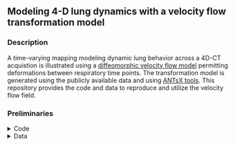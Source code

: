 ## Modeling 4-D lung dynamics with a velocity flow transformation model 

### Description

A time-varying mapping modeling dynamic lung behavior across a 4D-CT acquistion
is illustrated using a [diffeomorphic velocity flow
model](https://en.wikipedia.org/wiki/Large_deformation_diffeomorphic_metric_mapping)
permitting deformations between respiratory time points.  The transformation
model is generated using the publicly available data and using [ANTsX
tools](https://github.com/ANTsX).  This repository provides the code and data to
reproduce and utilize the velocity flow field.

### Preliminaries

<details>
<summary>Code</summary>

All data processing uses [ANTsPy](https://github.com/ANTsX/ANTsPy) with 
equivalent calls possible in [ANTsR](https://github.com/ANTsX/ANTsR).
Be sure to [install ANTsPy](https://github.com/ANTsX/ANTsPy#installation)
prior to attempting to reproduce the results below.  To test your installation 
in the context of this work,  please attempt to reproduce a 
[small, self-contained example](https://gist.github.com/ntustison/12a656a5fc2f6f9c4494c88dc09c5621#file-b_3_ants_velocity_flows-md)
illustrating the code and principles used.  Conceptually, this code snippet 
creates a time-parameterized velocity flow model in the range $t=[0,1]$ using 
three 2-D point sets comprising 8 points each representing a rectangle at $t=0.0$, 
a square at $t=0.5$, and a circle at $t=1.0$.  The ANTsPy example should produce the 
following plots:

<p align="middle">
  <img src="https://github.com/ntustison/MouseBrainVelocityFlow/assets/324811/dbc63553-27ad-4130-8bbf-c10cdf8fc893" width="250" />
  <img src="https://github.com/ntustison/MouseBrainVelocityFlow/assets/324811/cd78595b-1e12-47fc-b606-ae4b5012cbd6" width="250" /> 
  <img src="https://github.com/ntustison/MouseBrainVelocityFlow/assets/324811/c7ee9ad6-1f3a-4da4-832e-ba64b1b15f31" width="250" /> 
</p>

</details>

<details>
<summary>Data</summary>

The 4-D lung CT data set with landmarks (Case 1) is taken from the 
[Deformable Image Registration Laboratory](https://med.emory.edu/departments/radiation-oncology/research-laboratories/deformable-image-registration/downloads-and-reference-data/4dct.html) at 
Johns Hopkins University with reference to the following citation:

* Castillo R, Castillo E, Guerra R, Johnson VE, McPhail T, Garg AK, Guerrero T. 2009. A framework for evaluation of deformable image registration spatial accuracy using large landmark point sets. Phys Med Biol 54 1849-1870.

The image and landmark data is available upon request using the 
link above.  In order to work with the ITK IO used in ANTsX, we created
corresponding .hdr files which are included in the Data directory.  After
downloading the Case 1 data, one can reproduce the results produced in this
repository by ensuring that the downloaded data is incorporated into the 
repository directory structure as follows:

```bash
% tree Data   
└── Case1Pack
    ├── ExtremePhases
    │   ├── Case1_300_T00_xyz.txt
    │   └── Case1_300_T50_xyz.txt
    ├── Images
    │   ├── case1_T00_s.hdr
    │   ├── case1_T00_s.img
    │   ├── case1_T10_s.hdr
    │   ├── case1_T10_s.img
    │   ├── case1_T20_s.hdr
    │   ├── case1_T20_s.img
    │   ├── case1_T30_s.hdr
    │   ├── case1_T30_s.img
    │   ├── case1_T40_s.hdr
    │   ├── case1_T40_s.img
    │   ├── case1_T50_s.hdr
    │   ├── case1_T50_s.img
    │   ├── case1_T60_s.hdr
    │   ├── case1_T60_s.img
    │   ├── case1_T70_s.hdr
    │   ├── case1_T70_s.img
    │   ├── case1_T80_s.hdr
    │   ├── case1_T80_s.img
    │   ├── case1_T90_s.hdr
    │   └── case1_T90_s.img
    └── Sampled4D
        ├── case1_4D-75_T00.txt
        ├── case1_4D-75_T10.txt
        ├── case1_4D-75_T20.txt
        ├── case1_4D-75_T30.txt
        ├── case1_4D-75_T40.txt
        └── case1_4D-75_T50.txt
```

### Reproducing the lung velocity flow model

<details>
<summary>Step 1:  Prepare the data</summary>

```python

import ants
import antspynet
import numpy as np
import glob
import os
import tensorflow as tf

base_directory = "../"
data_directory = base_directory + "Data/Case1Pack/"

# We prepare the data with the following steps:
#   1. Reorient the images
#   2. Adjust the landmarks according to Step 1.
#   3. Generate segmentations for label-based image registration

# Step 1:  reorient the images and write to disk
output_reoriented_directory = data_directory + "ReorientedImages/"
if not os.path.exists(output_reoriented_directory):
    os.makedirs(output_reoriented_directory, exist_ok=True)

image_files = glob.glob(data_directory + "Images/case*hdr")
for i in range(len(image_files)):
    output_image_file = output_reoriented_directory + os.path.basename(image_files[i]).replace(".hdr", ".nii.gz")
    if not os.path.exists(output_image_file):
        print("Reorienting image " + image_files[i])
        ct = ants.image_read(image_files[i])
        ct_reoriented = ants.from_numpy_like(np.flip(ct.numpy(), axis=2), ct)
        ants.image_write(ct_reoriented, output_image_file)
    
# Step 2:  adjust the landmarks following step 1
output_reoriented_directory = data_directory + "ReorientedSampled4D/"
if not os.path.exists(output_reoriented_directory):
    os.makedirs(output_reoriented_directory, exist_ok=True)

for i in range(6):
    landmark_file = data_directory + "Sampled4D/case1_4D-75_T" + str(i) + "0.txt"
    output_image_file = output_reoriented_directory + os.path.basename(landmark_file).replace(".txt", ".nii.gz")
    if not os.path.exists(output_image_file):
        print("Reorienting landmarks " + landmark_file)
        landmarks = np.genfromtxt(landmark_file).astype('int')
        image_file = data_directory + "Images/case1_T" + str(i) + "0_s.hdr"
        ct = ants.image_read(image_file)
        landmarks_array = ct.numpy() * 0
        for j in range(landmarks.shape[0]):
            landmarks_array[landmarks[j,0],landmarks[j,1],landmarks[j,2]] = j         
        landmarks_image = ants.from_numpy_like(np.flip(landmarks_array, axis=2), ct)
        ants.image_write(landmarks_image, output_image_file)
        # ants.image_write(ants.iMath_MD(ants.threshold_image(landmarks_image, 0, 0, 0, 1), radius=3), output_image_file.replace(".nii.gz", "_md.nii.gz"))        

# Step 3:  create segmentations (lung extraction, vessel segmentation, airway segmentation)
output_segmentations_directory = data_directory + "Segmentations/"
if not os.path.exists(output_segmentations_directory):
    os.makedirs(output_segmentations_directory, exist_ok=True)

# Use a ct reference image to approximately rescale the intensities 
# to Hounsfield units.
ct_reference_file = tf.keras.utils.get_file(fname="ctLung.nii.gz", origin="https://figshare.com/ndownloader/files/42934234")
ct_reference = ants.image_read(ct_reference_file)
ct_reference_mask = ants.threshold_image(ct_reference, -1024, 100000, 1, 0)

image_files = glob.glob(data_directory + "ReorientedImages/case*.nii.gz")
for i in range(len(image_files)):
    output_image_file = output_segmentations_directory + os.path.basename(image_files[i]).replace(".nii.gz", "_lung_extraction.nii.gz")
    if not os.path.exists(output_image_file):
        print("Lung extraction " + image_files[i])
        ct = ants.image_read(image_files[i])
        ct_mask = ct * 0 + 1
        ct_matched = ants.histogram_match_image2(ct, ct_reference, ct_mask, ct_reference_mask)
        lung_ext = antspynet.lung_extraction(ct_matched, modality="ct", verbose=True)
        ants.image_write(lung_ext['segmentation_image'], output_image_file)
    output_image_file = output_segmentations_directory + os.path.basename(image_files[i]).replace(".nii.gz", "_arteries.nii.gz")
    if not os.path.exists(output_image_file):
        print("Arteries segmentation " + image_files[i])
        ct = ants.image_read(image_files[i])
        ct_mask = ct * 0 + 1
        ct_matched = ants.histogram_match_image2(ct, ct_reference, ct_mask, ct_reference_mask)
        ct_resampled = ants.resample_image(ct_matched, (256, 256, 160), use_voxels=True)
        arteries = antspynet.lung_pulmonary_artery_segmentation(ct_resampled, verbose=True)
        arteries = ants.resample_image_to_target(arteries, ct)
        ants.image_write(ants.threshold_image(arteries, 0.5, 1.0, 1, 0), output_image_file)
    output_image_file = output_segmentations_directory + os.path.basename(image_files[i]).replace(".nii.gz", "_airways.nii.gz")
    if not os.path.exists(output_image_file):
        print("Airway extraction " + image_files[i])
        ct = ants.image_read(image_files[i])
        ct_mask = ct * 0 + 1
        ct_matched = ants.histogram_match_image2(ct, ct_reference, ct_mask, ct_reference_mask)
        ct_resampled = ants.resample_image(ct_matched, (256, 256, 160), use_voxels=True)
        airways = antspynet.lung_airway_segmentation(ct_resampled, verbose=True)
        airways = ants.resample_image_to_target(airways, ct)
        ants.image_write(ants.threshold_image(airways, 0.5, 1.0, 1, 0), output_image_file)
```
</details>

<details>
<summary>Step 2:  Perform pairwise registrations</summary>

```python

import ants
import numpy as np
import os
import tensorflow as tf

os.environ['ITK_GLOBAL_DEFAULT_NUMBER_OF_THREADS'] = "4"

base_directory = "../"
data_directory = base_directory + "Data/Case1Pack/"

# Step 1:  SyN-based image registration
output_registration_directory = data_directory + "Registrations/"
if not os.path.exists(output_registration_directory):
    os.makedirs(output_registration_directory, exist_ok=True)

for i in range(5):
    fixed_image = ants.image_read(data_directory + "ReorientedImages/case1_T" + str(i) + "0_s.nii.gz")
    moving_image = ants.image_read(data_directory + "ReorientedImages/case1_T" + str(i+1) + "0_s.nii.gz")
    fixed_lung_mask = ants.image_read(data_directory + "Segmentations/case1_T" + str(i) + "0_s_lung_extraction.nii.gz")
    moving_lung_mask = ants.image_read(data_directory + "Segmentations/case1_T" + str(i+1) + "0_s_lung_extraction.nii.gz")
    fixed_arteries = ants.image_read(data_directory + "Segmentations/case1_T" + str(i) + "0_s_arteries.nii.gz")
    moving_arteries = ants.image_read(data_directory + "Segmentations/case1_T" + str(i+1) + "0_s_arteries.nii.gz")
    fixed_airways = ants.image_read(data_directory + "Segmentations/case1_T" + str(i) + "0_s_airways.nii.gz")
    moving_airways = ants.image_read(data_directory + "Segmentations/case1_T" + str(i+1) + "0_s_airways.nii.gz")
 
    output_prefix = output_registration_directory + "case1_T" + str(i) + "0xT" + str(i+1) + "0_s"
    reg = ants.label_image_registration(
                             [fixed_lung_mask, fixed_arteries, fixed_airways],
                             [moving_lung_mask, moving_arteries, moving_airways],
                             fixed_intensity_images=fixed_image,
                             moving_intensity_images=moving_image,
                             fixed_mask=None,
                             moving_mask=None,
                             type_of_linear_transform='identity',
                             type_of_deformable_transform='antsRegistrationSyN[bo,2,26]',
                             label_image_weighting=[2.0, 0.5, 0.5],
                             output_prefix=output_prefix,
                             random_seed=None,
                             verbose=True)

```
</details>

<details>
<summary>Step 3:  Extract points, propagate to all atlases, and build the model</summary>

```python

import ants
import os
import pandas as pd
import numpy as np
import random

os.environ['ITK_GLOBAL_DEFAULT_NUMBER_OF_THREADS'] = "4"

base_directory = "../"
data_directory = base_directory + "Data/Case1Pack/"
segmentations_directory = data_directory + "Segmentations/"
registration_directory = data_directory + "Registrations/"
output_directory = data_directory + "VelocityFlow/"

if not os.path.exists(output_directory):
    os.makedirs(output_directory, exist_ok=True)

################################
#
# A couple notes:
#     

template_ids = tuple(reversed(("T00", "T10", "T20", "T30", "T40", "T50")))
time_points = np.array((0, 1, 2, 3, 4, 5))

contour_percentage = 0.25
regional_percentage = 0.1

fixed_labels_file = segmentations_directory + "case1_T00_s_lung_extraction.nii.gz"
fixed_labels = ants.image_read(fixed_labels_file)

label_geoms = ants.label_geometry_measures(fixed_labels)
label_ids = np.array(label_geoms['Label'])
number_of_labels = len(label_ids)

contour_indices = list()
for i in range(0, number_of_labels + 1):
    if i < number_of_labels:
        print("Extracting contour points from label ", label_ids[i])
        single_label_image = ants.threshold_image(fixed_labels, label_ids[i], label_ids[i], 1, 0)
    else:
        single_label_image = ants.threshold_image(fixed_labels, 0, 0, 0, 1)
    contour_image = single_label_image - ants.iMath_ME(single_label_image, 1)
    single_label_indices = (contour_image.numpy()).nonzero()
    number_of_points_per_label = int(len(single_label_indices[0]) * contour_percentage)
    print("  Number of points: ", number_of_points_per_label)
    random_indices = random.sample(range(len(single_label_indices[0])), number_of_points_per_label)
    if i == 0:
         contour_indices.append(single_label_indices[0][random_indices])
         contour_indices.append(single_label_indices[1][random_indices])
         contour_indices.append(single_label_indices[2][random_indices])
    else:
         contour_indices[0] = np.concatenate([contour_indices[0], single_label_indices[0][random_indices]])
         contour_indices[1] = np.concatenate([contour_indices[1], single_label_indices[1][random_indices]])
         contour_indices[2] = np.concatenate([contour_indices[2], single_label_indices[2][random_indices]])
         
contour_weights = [1] * len(contour_indices[0])

regional_indices = list()
for i in range(0, number_of_labels + 1):
    if i < number_of_labels:
        print("Extracting regional points from label ", label_ids[i])
        single_label_image = ants.threshold_image(fixed_labels, label_ids[i], label_ids[i], 1, 0)
    else:
        single_label_image = ants.threshold_image(fixed_labels, 0, 0, 0, 1)
    single_label_indices = (single_label_image.numpy()).nonzero()
    number_of_points_per_label = int(len(single_label_indices[0]) * regional_percentage)
    print("  Number of points: ", number_of_points_per_label)
    random_indices = random.sample(range(len(single_label_indices[0])), number_of_points_per_label)
    if i == 0:
         regional_indices.append(single_label_indices[0][random_indices])
         regional_indices.append(single_label_indices[1][random_indices])
         regional_indices.append(single_label_indices[2][random_indices])
    else:
         regional_indices[0] = np.concatenate([regional_indices[0], single_label_indices[0][random_indices]])
         regional_indices[1] = np.concatenate([regional_indices[1], single_label_indices[1][random_indices]])
         regional_indices[2] = np.concatenate([regional_indices[2], single_label_indices[2][random_indices]])
         
regional_weights = [0.5] * len(regional_indices[0])

indices = contour_indices
indices[0] = np.concatenate([indices[0], regional_indices[0]])
indices[1] = np.concatenate([indices[1], regional_indices[1]])
indices[2] = np.concatenate([indices[2], regional_indices[2]])
weights = np.concatenate([contour_weights, regional_weights])

print("Number of contour points:  ", str(len(contour_weights)))
print("Number of regional points:  ", str(len(regional_weights)))

points_time0 = np.zeros((len(indices[0]), 3))
for i in range(len(indices[0])):
    index = (indices[0][i], indices[1][i], indices[2][i])
    points_time0[i,:] = ants.transform_index_to_physical_point(fixed_labels, index)

points_time0_df = pd.DataFrame(points_time0, columns = ('x', 'y', 'z'))

point_sets = list()
point_sets.append(points_time0_df) 
for i in range(1, len(template_ids)):
    print("Warping points " + str(i))
    source_template_id = template_ids[i]        
    target_template_id = template_ids[i-1]        
    output_registration_prefix = registration_directory + "case1_" + source_template_id + "x" + target_template_id + "_s"
    warp = output_registration_prefix + "0Warp.nii.gz"
    warped_points = ants.apply_transforms_to_points(3, points=point_sets[i-1], transformlist=[warp])
    point_sets.append(warped_points)

# Write the points to images to see if they match with what's expected.
check_points = True
if check_points:
    for i in range(len(template_ids)):
        print("Checking image " + str(i))
        points_image = ants.make_points_image(point_sets[i].to_numpy(), fixed_labels * 0 + 1, radius=1)
        output_prefix = output_directory + template_ids[i] + "_"
        ants.image_write(points_image, output_prefix + "points_image.nii.gz")

for i in range(len(point_sets)):
    point_sets[i] = point_sets[i].to_numpy()

# Normalize time points to the range [0, 1]

normalized_time_points = (time_points - time_points[0]) / (time_points[-1] - time_points[0])

initial_velocity_field = None
velocity_field_file = output_directory + "lung_velocity_flow.nii.gz"
if os.path.exists(velocity_field_file):
    initial_velocity_field = ants.image_read(velocity_field_file)

# We could simply set the total number of iterations (i.e., "number_of_compositions")
# to 10 * 20 but just so we could check the progress, we run the optimization for 10
# iterations and then write the velocity field to disk and use it as the initial 
# velocity field for subsequent iterations.

for i in range(20):
    print("Iteration " + str(i))
    tv = ants.fit_time_varying_transform_to_point_sets(point_sets, 
        time_points=normalized_time_points,
        displacement_weights=weights,
        initial_velocity_field=initial_velocity_field,
        number_of_time_steps=7, domain_image=fixed_labels,
        number_of_fitting_levels=3, mesh_size=(10, 10, 9), 
        number_of_compositions=10,
        convergence_threshold=0.0, composition_step_size=0.2,
        number_of_integration_steps=10,
        rasterize_points=False, verbose=True)
    initial_velocity_field = ants.image_clone(tv['velocity_field'])
    ants.image_write(initial_velocity_field, velocity_field_file)
    print("\n\n\n\n\n\n")
```

</details>


### Using the DevCCF Velocity Flow Model

<details>
<summary>Example:  Warp every template to every other template</summary>

<p align="middle">
  <img src="https://github.com/ntustison/DevCCF-Velocity-Flow/assets/324811/df61e8c6-93a7-4b1a-91b8-9deeefe700bb" width="550" />
</p>

```python
import ants
import numpy as np
import math

atlas_ids = tuple(reversed(("E11-5", "E13-5", "E15-5", "E18-5", "P04", "P14", "P56")))
time_points = np.flip(-1.0 * np.log(np.array((11.5, 13.5, 15.5, 18.5, 23, 33, 47))))
normalized_time_points = (time_points - time_points[0]) / (time_points[-1] - time_points[0])

velocity_field = ants.image_read("Data/Output/DevCCF_velocity_flow.nii.gz")

# Read template files.
# template_files = list()
# for i in range(len(atlas_ids)):
#      fa_template_files.append(glob.glob(atlas_ids[i] + "*.nii.gz")[0])

for i in range(len(atlas_ids)):
    for j in range(len(atlas_ids)):
        print("Warping ", atlas_ids[j], "to", atlas_ids[i])
        reference_template = ants.image_read(template_files[i])
        moving_template = ants.image_read(template_files[j])
        displacement_field = ants.integrate_velocity_field(velocity_field,
                                                           normalized_time_points[i],
                                                           normalized_time_points[j], 10)
        displacement_field_xfrm = ants.transform_from_displacement_field(displacement_field)
        warped_template = displacement_field_xfrm.apply_to_image(moving_template,
                                                                 interpolation="linear")
```

</details>


<details>
<summary>Example:  Warp P56 in a continuous manner from identity to E11.5</summary>

<p align="middle">
  <img src="https://github.com/ntustison/DevCCF-Velocity-Flow/assets/324811/a8412f23-9167-4cbe-9c7d-021ad97f4429" width="550" />
</p>

```python
import ants
import numpy as np
import math

velocity_field = ants.image_read("DevCCF_flow_model.nii.gz")
P56 = ants.image_read("P56.nii.gz")  

# We discretize the time domain into 50 intervals.
time_points = np.flip(-1.0 * np.log(np.linspace(11.5, 47, 50)))
normalized_time_points = (time_points - time_points[0]) / (time_points[-1] - time_points[0])

for i in range(len(normalized_time_points)):
    t = normalized_time_points[i]
    displacement_field = ants.integrate_velocity_field(velocity_field, t, 0.0, 10)
    displacement_field_xfrm = ants.transform_from_displacement_field(displacement_field)
    P56warped = displacement_field_xfrm.apply_to_image(P56, interpolation="linear")
```

</details>